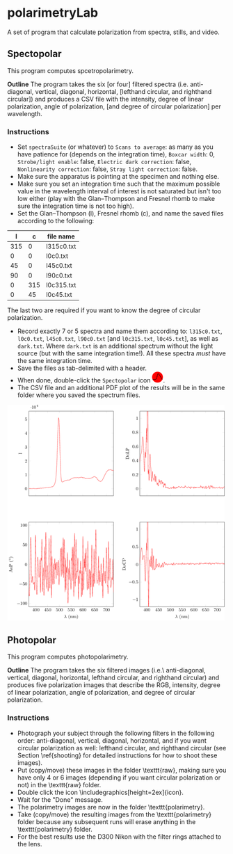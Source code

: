 # polarimetryLab

A set of program that calculate polarization from spectra, stills, and video.

## Spectopolar
This program computes spcetropolarimetry.

**Outline** The program takes the six [or four] filtered spectra (i.e. anti-diagonal, vertical, diagonal, horizontal, [lefthand circular, and righthand circular]) and produces a CSV file with the intensity, degree of linear polarization, angle of polarization, [and degree of circular polarization] per wavelength.

### Instructions
* Set `spectraSuite` (or whatever) to `Scans to average`: as many as you have patience for (depends on the integration time), `Boxcar width`: 0, `Strobe/light enable`: false, `Electric dark correction`: false, `Nonlinearity correction`: false, `Stray light correction`: false.
* Make sure the apparatus is pointing at the specimen and nothing else.
* Make sure you set an integration time such that the maximum possible value in the wavelength interval of interest is not saturated but isn't too low either (play with the Glan–Thompson and Fresnel rhomb to make sure the integration time is not too high). 
* Set the Glan–Thompson (l), Fresnel rhomb (c), and name the saved files according to the following:

l|c|file name
---|---|---
315|0| l315c0.txt
0|0| l0c0.txt
45|0| l45c0.txt
90|0| l90c0.txt
0|315| l0c315.txt
0|45| l0c45.txt

The last two are required if you want to know the degree of circular polarization.
* Record exactly 7 or 5 spectra and name them according to: `l315c0.txt`, `l0c0.txt`, `l45c0.txt`, `l90c0.txt` [and `l0c315.txt`, `l0c45.txt`], as well as `dark.txt`. Where `dark.txt` is an additional spectrum without the light source (but with the same integration time!). All these spectra *must* have the same integration time.
* Save the files as tab-delimited with a header.
* When done, double-click the `Spectopolar` icon <img src="src/icon.png" width="25" height="25">.
* The CSV file and an additional PDF plot of the results will be in the same folder where you saved the spectrum files.

![](src/example.png)

## Photopolar
This program computes photopolarimetry.

**Outline** The program takes the six filtered images (i.e.\ anti-diagonal, vertical, diagonal, horizontal, lefthand circular, and righthand circular) and produces five polarization images that describe the RGB, intensity, degree of linear polarization, angle of polarization, and degree of circular polarization. 

### Instructions
* Photograph your subject through the following filters in the following order: anti-diagonal, vertical, diagonal, horizontal, and if you want circular polarization as well: lefthand circular, and righthand circular (see Section \ref{shooting} for detailed instructions for how to shoot these images). 
* Put (copy/move) these images in the folder \texttt{raw}, making sure you have only 4 or 6 images (depending if you want circular polarization or not) in the \texttt{raw} folder.
* Double click the icon \includegraphics[height=2ex]{icon}.
* Wait for the "Done" message.
* The polarimetry images are now in the folder \texttt{polarimetry}.
* Take (copy/move) the resulting images from the \texttt{polarimetry} folder because any subsequent runs will erase anything in the \texttt{polarimetry} folder.  
* For the best results use the D300 Nikon with the filter rings attached to the lens. 

